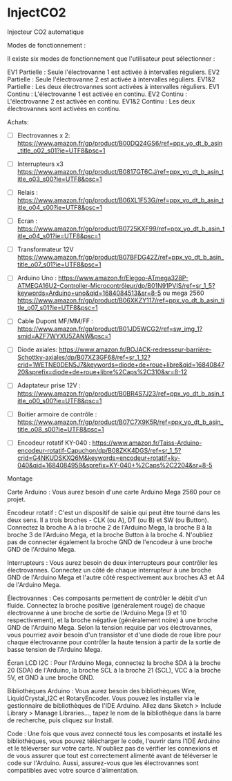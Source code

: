 # InjectCO2
Injecteur CO2 automatique

Modes de fonctionnement : 

Il existe six modes de fonctionnement que l'utilisateur peut sélectionner :

EV1 Partielle : Seule l'électrovanne 1 est activée à intervalles réguliers.
EV2 Partielle : Seule l'électrovanne 2 est activée à intervalles réguliers.
EV1&2 Partielle : Les deux électrovannes sont activées à intervalles réguliers.
EV1 Continu : L'électrovanne 1 est activée en continu.
EV2 Continu : L'électrovanne 2 est activée en continu.
EV1&2 Continu : Les deux électrovannes sont activées en continu.



Achats: 


- [ ] Electrovannes x 2:  https://www.amazon.fr/gp/product/B00DQ24GS6/ref=ppx_yo_dt_b_asin_title_o02_s01?ie=UTF8&psc=1
- [ ] Interrupteurs x3  https://www.amazon.fr/gp/product/B0817GT6CJ/ref=ppx_yo_dt_b_asin_title_o03_s00?ie=UTF8&psc=1
- [ ] Relais : https://www.amazon.fr/gp/product/B06XL1F53G/ref=ppx_yo_dt_b_asin_title_o04_s00?ie=UTF8&psc=1
- [ ] Ecran : https://www.amazon.fr/gp/product/B0725KXF99/ref=ppx_yo_dt_b_asin_title_o04_s01?ie=UTF8&psc=1
- [ ] Transformateur 12V https://www.amazon.fr/gp/product/B07BFDG42Z/ref=ppx_yo_dt_b_asin_title_o07_s01?ie=UTF8&psc=1
- [ ] Arduino Uno : https://www.amazon.fr/Elegoo-ATmega328P-ATMEGA16U2-Controller-Microcontrôleur/dp/B01N91PVIS/ref=sr_1_5?keywords=Arduino+uno&qid=1684084513&sr=8-5  ou mega 2560  https://www.amazon.fr/gp/product/B06XKZY117/ref=ppx_yo_dt_b_asin_title_o07_s01?ie=UTF8&psc=1
- [ ] Cable Dupont MF/MM/FF : https://www.amazon.fr/gp/product/B01JD5WCG2/ref=sw_img_1?smid=AZF7WYXU5ZANW&psc=1
- [ ] Diode axiales:  https://www.amazon.fr/BOJACK-redresseur-barrière-Schottky-axiales/dp/B07XZ3GF68/ref=sr_1_12?crid=1WETNE0DEN5J7&keywords=diode+de+roue+libre&qid=1684084720&sprefix=diode+de+roue+libre%2Caps%2C310&sr=8-12
- [ ] Adaptateur prise 12V : https://www.amazon.fr/gp/product/B0BR4S7J23/ref=ppx_yo_dt_b_asin_title_o00_s00?ie=UTF8&psc=1
- [ ] Boitier armoire de contrôle : https://www.amazon.fr/gp/product/B07C7X9K5R/ref=ppx_yo_dt_b_asin_title_o08_s00?ie=UTF8&psc=1
- [ ] Encodeur rotatif KY-040 : https://www.amazon.fr/Taiss-Arduino-encodeur-rotatif-Capuchon/dp/B08ZKK4DGS/ref=sr_1_5?crid=G4NKUDSKXQ6M&keywords=encodeur+rotatif+ky-040&qid=1684084959&sprefix=KY-040+%2Caps%2C2204&sr=8-5



Montage

Carte Arduino : Vous aurez besoin d'une carte Arduino Mega 2560 pour ce projet.

Encodeur rotatif : C'est un dispositif de saisie qui peut être tourné dans les deux sens. Il a trois broches - CLK (ou A), DT (ou B) et SW (ou Button). Connectez la broche A à la broche 2 de l'Arduino Mega, la broche B à la broche 3 de l'Arduino Mega, et la broche Button à la broche 4. N'oubliez pas de connecter également la broche GND de l'encodeur à une broche GND de l'Arduino Mega.

Interrupteurs : Vous aurez besoin de deux interrupteurs pour contrôler les électrovannes. Connectez un côté de chaque interrupteur à une broche GND de l'Arduino Mega et l'autre côté respectivement aux broches A3 et A4 de l'Arduino Mega.

Électrovannes : Ces composants permettent de contrôler le débit d'un fluide. Connectez la broche positive (généralement rouge) de chaque électrovanne à une broche de sortie de l'Arduino Mega (9 et 10 respectivement), et la broche négative (généralement noire) à une broche GND de l'Arduino Mega. Selon la tension requise par vos électrovannes, vous pourriez avoir besoin d'un transistor et d'une diode de roue libre pour chaque électrovanne pour contrôler la haute tension à partir de la sortie de basse tension de l'Arduino Mega.

Écran LCD I2C : Pour l'Arduino Mega, connectez la broche SDA à la broche 20 (SDA) de l'Arduino, la broche SCL à la broche 21 (SCL), VCC à la broche 5V, et GND à une broche GND.

Bibliothèques Arduino : Vous aurez besoin des bibliothèques Wire, LiquidCrystal_I2C et RotaryEncoder. Vous pouvez les installer via le gestionnaire de bibliothèques de l'IDE Arduino. Allez dans Sketch > Include Library > Manage Libraries..., tapez le nom de la bibliothèque dans la barre de recherche, puis cliquez sur Install.

Code : Une fois que vous avez connecté tous les composants et installé les bibliothèques, vous pouvez télécharger le code, l'ouvrir dans l'IDE Arduino et le téléverser sur votre carte.
N'oubliez pas de vérifier les connexions et de vous assurer que tout est correctement alimenté avant de téléverser le code sur l'Arduino. Aussi, assurez-vous que les électrovannes sont compatibles avec votre source d'alimentation.
